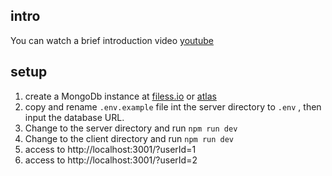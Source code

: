 ## intro
You can watch a brief introduction video [youtube](https://www.youtube.com/watch?v=S7Zanjrw8v4)

## setup

1. create a  MongoDb instance at  [filess.io](https://filess.io/) or [atlas](https://www.mongodb.com/products/platform/atlas-database)
2. copy and rename `.env.example` file int the server directory  to `.env` , then input the database URL.
3. Change to the  server directory and run  `npm run dev`
4. Change to the client directory and run `npm run dev`
5. access to  http://localhost:3001/?userId=1
6. access to http://localhost:3001/?userId=2
